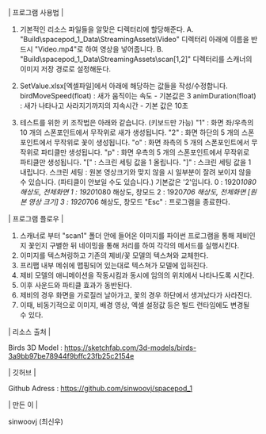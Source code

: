 | 프로그램 사용법 |

1. 기본적인 리소스 파일들을 알맞은 디렉터리에 할당해준다.
    A. "Build\spacepod_1_Data\StreamingAssets\Video" 디렉터리 아래에 이름을 반드시 "Video.mp4"로 하여 영상을 넣어줍니다.
    B. "Build\spacepod_1_Data\StreamingAssets\scan[1,2]" 디렉터리를 스캐너의 이미지 저장 경로로 설정해둔다.

2. SetValue.xlsx[엑셀파일]에서 아래에 해당하는 값들을 작성/수정합니다.
    birdMoveSpeed(float) : 새가 움직이는 속도 - 기본값은 3
    animDuration(float) : 새가 나타나고 사라지기까지의 지속시간 - 기본 값은 10초

3. 테스트를 위한 키 조작법은 아래와 같습니다. (키보드만 가능)
    "1" : 화면 좌/우측의 10 개의 스폰포인트에서 무작위로 새가 생성됩니다.
    "2" : 화면 하단의 5 개의 스폰포인트에서 무작위로 꽃이 생성됩니다.
    "o" : 화면 좌측의 5 개의 스폰포인트에서 무작위로 파티클만 생성됩니다. 
    "p" : 화면 우측의 5 개의 스폰포인트에서 무작위로 파티클만 생성됩니다. 
    "[" : 스크린 세팅 값을 1 올립니다.
    "]" : 스크린 세팅 값을 1 내립니다.
        스크린 세팅 : 원본 영상크기와 맞지 않을 시 일부분이 잘려 보이지 않을 수 있습니다. (파티클이 안보일 수도 있습니다.) 기본값은 '2'입니다.
            0 : 1920*1080 해상도, 전체화면
            1 : 1920*1080 해상도, 창모드
            2 : 1920*706 해상도, 전체화면 [원본 영상 크기]
            3 : 1920*706 해상도, 창모드
    "Esc" : 프로그램을 종료한다.

| 프로그램 플로우 |

1. 스캐너로 부터 "scan1" 폴더 안에 들어온 이미지를 파이썬 프로그램을 통해 제비인지 꽃인지 구별한 뒤 네이밍을 통해 처리를 하여 각각의 메서드를 실행시킨다.
2. 이미지를 텍스쳐링하고 기존의 제비/꽃 모델의 텍스쳐와 교체한다. 
3. 프리팹 내부 메쉬에 맵핑되어 있는대로 텍스쳐가 모델에 입혀진다.
4. 제비 모델의 애니메이션을 작동시킴과 동시에 임의의 위치에서 나타나도록 시킨다.
5. 이후 사운드와 파티클 효과가 동반된다.
6. 제비의 경우 화면을 가로질러 날아가고, 꽃의 경우 하단에서 생겨났다가 사라진다.
7. 이때, 비동기적으로 이미지, 배경 영상, 엑셀 설정값 등은 빌드 런타임에도 변경될 수 있다.

| 리소스 출처 |

Birds 3D Model : https://sketchfab.com/3d-models/birds-3a9bb97be78944f9bffc23fb25c2154e

| 깃허브 |

Github Adress : https://github.com/sinwoovj/spacepod_1

| 만든 이 |

sinwoovj (최신우)